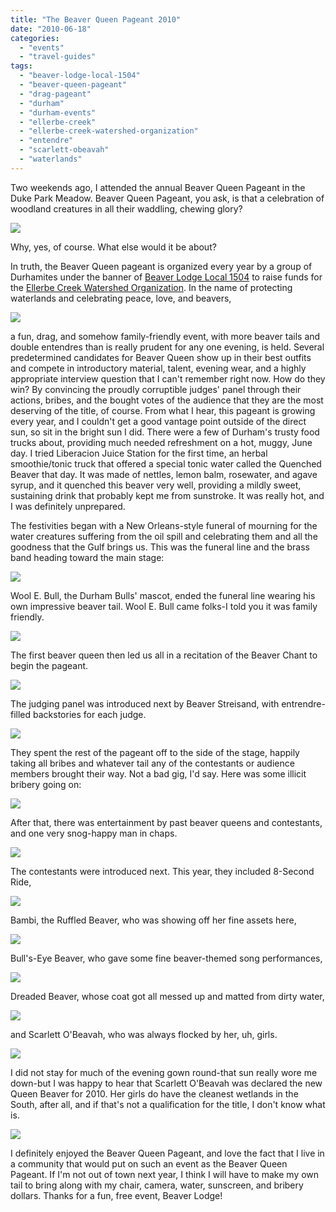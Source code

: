 ```yaml
---
title: "The Beaver Queen Pageant 2010"
date: "2010-06-18"
categories:
  - "events"
  - "travel-guides"
tags:
  - "beaver-lodge-local-1504"
  - "beaver-queen-pageant"
  - "drag-pageant"
  - "durham"
  - "durham-events"
  - "ellerbe-creek"
  - "ellerbe-creek-watershed-organization"
  - "entendre"
  - "scarlett-obeavah"
  - "waterlands"
---
```


Two weekends ago, I attended the annual Beaver Queen Pageant in the Duke Park Meadow. Beaver Queen Pageant, you ask, is that a celebration of woodland creatures in all their waddling, chewing glory?

![](https://thegourmez-wpmedia.s3.amazonaws.com/2024/07/beaverqueen46.jpg)

Why, yes, of course. What else would it be about?

In truth, the Beaver Queen pageant is organized every year by a group of Durhamites under the banner of [Beaver Lodge Local 1504](http://beaverlodgelocal1504.org/) to raise funds for the [Ellerbe Creek Watershed Organization](http://www.ellerbecreek.org/). In the name of protecting waterlands and celebrating peace, love, and beavers,

![](https://thegourmez-wpmedia.s3.amazonaws.com/2024/07/beaverqueen13.jpg)

a fun, drag, and somehow family-friendly event, with more beaver tails and double entendres than is really prudent for any one evening, is held. Several predetermined candidates for Beaver Queen show up in their best outfits and compete in introductory material, talent, evening wear, and a highly appropriate interview question that I can't remember right now. How do they win? By convincing the proudly corruptible judges' panel through their actions, bribes, and the bought votes of the audience that they are the most deserving of the title, of course. From what I hear, this pageant is growing every year, and I couldn't get a good vantage point outside of the direct sun, so sit in the bright sun I did. There were a few of Durham's trusty food trucks about, providing much needed refreshment on a hot, muggy, June day. I tried Liberacion Juice Station for the first time, an herbal smoothie/tonic truck that offered a special tonic water called the Quenched Beaver that day. It was made of nettles, lemon balm, rosewater, and agave syrup, and it quenched this beaver very well, providing a mildly sweet, sustaining drink that probably kept me from sunstroke. It was really hot, and I was definitely unprepared.

The festivities began with a New Orleans-style funeral of mourning for the water creatures suffering from the oil spill and celebrating them and all the goodness that the Gulf brings us. This was the funeral line and the brass band heading toward the main stage:

![](https://thegourmez-wpmedia.s3.amazonaws.com/2024/07/beaverqueen27.jpg)

Wool E. Bull, the Durham Bulls' mascot, ended the funeral line wearing his own impressive beaver tail. Wool E. Bull came folks-I told you it was family friendly.

![](https://thegourmez-wpmedia.s3.amazonaws.com/2024/07/beaverqueen33.jpg)

The first beaver queen then led us all in a recitation of the Beaver Chant to begin the pageant.

![](https://thegourmez-wpmedia.s3.amazonaws.com/2024/07/beaverqueen36.jpg)

The judging panel was introduced next by Beaver Streisand, with entrendre-filled backstories for each judge.

![](https://thegourmez-wpmedia.s3.amazonaws.com/2024/07/beaverqueen41.jpg)

They spent the rest of the pageant off to the side of the stage, happily taking all bribes and whatever tail any of the contestants or audience members brought their way. Not a bad gig, I'd say. Here was some illicit bribery going on:

![](https://thegourmez-wpmedia.s3.amazonaws.com/2024/07/beaverqueen77.jpg)

After that, there was entertainment by past beaver queens and contestants, and one very snog-happy man in chaps.

![](https://thegourmez-wpmedia.s3.amazonaws.com/2024/07/beaverqueen51.jpg)

The contestants were introduced next. This year, they included 8-Second Ride,

![](https://thegourmez-wpmedia.s3.amazonaws.com/2024/07/beaverqueen57.jpg)

Bambi, the Ruffled Beaver, who was showing off her fine assets here,

![](https://thegourmez-wpmedia.s3.amazonaws.com/2024/07/beaverqueen76.jpg)

Bull's-Eye Beaver, who gave some fine beaver-themed song performances,

![](https://thegourmez-wpmedia.s3.amazonaws.com/2024/07/beaverqueen80.jpg)

Dreaded Beaver, whose coat got all messed up and matted from dirty water,

![](https://thegourmez-wpmedia.s3.amazonaws.com/2024/07/beaverqueen63.jpg)

and Scarlett O'Beavah, who was always flocked by her, uh, girls.

![](https://thegourmez-wpmedia.s3.amazonaws.com/2024/07/beaverqueen66.jpg)

I did not stay for much of the evening gown round-that sun really wore me down-but I was happy to hear that Scarlett O'Beavah was declared the new Queen Beaver for 2010. Her girls do have the cleanest wetlands in the South, after all, and if that's not a qualification for the title, I don't know what is.

![](https://thegourmez-wpmedia.s3.amazonaws.com/2024/07/beaverqueen92.jpg)

I definitely enjoyed the Beaver Queen Pageant, and love the fact that I live in a community that would put on such an event as the Beaver Queen Pageant. If I'm not out of town next year, I think I will have to make my own tail to bring along with my chair, camera, water, sunscreen, and bribery dollars. Thanks for a fun, free event, Beaver Lodge!
